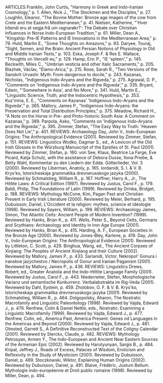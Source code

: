 ARTICLES
Franklin, John Curtis, "Harmony in Greek and Indo-Iranian Cosmology," p. 1.
Allen, Nick J., "The Stockmen and the Disciples," p. 27.
Loughlin, Eleanor, "The Bovine Mother: Bronze age images of the cow from Crete and the Eastern Mediterranean," p. 41.
Nielsen, Katherine, "'Hver tiðendi eru at segja frå um ragnarøkr?': The Debate over Christian Influences in Norse Indo-European Tradition," p. 61.
Miller, Dean A., "Kingship: Pre-IE Patterns and IE Innovations in the Mediterranean Area," p. 79.
Huld, Martin E., "Some Thoughts on Amazons," p. 93.
Daryee, Touraj, "Sight, Semen, and the Brain: Ancient Persian Notions of Physiology in Old and Middle Iranian Texts," p. 103.
Eska, Joseph F. & Rex E. Wallace, "Thoughts on Vercelli eu," p. 129.
Hamp, Eric P., "IE 'spleen'," p. 145.
Beckwith, Miles C., "Umbrian vesticia and other Italic Sacraments," p. 205.
Blazhek, Václav, "Elamo-Arica," p. 215.
Rose, Sarah R., "Two Versions of the Sanskrit Urvashi: Myth: From dangerous to docile," p. 243.
Kazanas, Nicholas, "Indigenous Indo-Aryans and the Rigveda," p. 275.
Agrawal, D. P., "Comments on 'Indigenous Indo-Aryans and the Rigveda'," p. 335.
Bryant, Edwin, "'Somewhere in Asia', and No More," p. 341.
Huld, Martin E., "Linguistic Science, Truth, and the Indocentric Hypothesis," p. 353.
Kuz'mina, E. E., "Comments on Kazanas' 'Indigenous Indo-Aryans and the Rigveda'," p. 365.
Mallory, James P., "Indigenous Indo-Aryans: the Preservation and Total Distribution Principles," p. 375.
Meadow, Richard H., "A Note on the Horse in Pre- and Proto-historic South Asia: A Comment on Kazanas," p. 389.
Parpola, Asko, "Comments on 'Indigenous Indo-Aryans and the Rigveda'," p. 395.
Zimmer, Stefan, "The Easy Way to Truth: 'Heaven Does Not Lie'," p. 401.
REVIEWS: Archaeology
Day, John V., Indo-European Origins: The Anthropological Evidence (2001). Reviewed by Zimmer, Stefan, p. 151.
REVIEWS: Linguistics
Wodko, Dagmar S., ed., A Lexicon of the Old Irish Glosses in the Würzburg Manuscript of the Epistles of St. Paul (2001). Reviewed by Zimmer, Stefan, p. 160.
von See, Klaus, Beatrice La Farge, Eve Picard, Katja Schulz, with the assistance of Debora Dusse, Ilona Priebe, & Betty Wahl, Kommentar zu den Liedern der Edda. Götterlieder, Vol. 3 (2000). Reviewed by Liberman, Anatoly, p. 165.
Iordanidi, S. I. & V. B. Krys'ko, Istoricheskaja grammatika drevnerusskogo jazyka (2000). Reviewed by Schmalstieg, William R., p. 167.
Hoffner, Harry A., Jr., The Hittite Laws: A Critical Edition (1997). Reviewed by Justus, Carol F., p. 179.
Baldi, Philip, The Foundations of Latin (1999). Reviewed by Drinka, Bridget, p. 188.
REVIEWS: Mythology
McCone, Kim, Pagan Past and Christian Present in Early Irish Literature (2000). Reviewed by Meier, Berhard, p. 195.
Dubuisson, Daniel, L'Occident et la religion: mythes, science et idéologie (1998). Reviewed by Sayers, William, p. 199.
REVIEWS: Archaeology
James, Simon, The Atlantic Celts: Ancient People of Modern Invention? (1999). Reviewed by Hanks, Brian K., p. 411.
Wells, Peter S., Beyond Celts, Germans and Scythians: Archaeology and Identity in Iron Age Europe (2001). Reviewed by Hanks, Brian K., p. 415.
Harding, A. F., European Societies in the Bronze Age (2000). Reviewed by Jones-Bley, Karlene, p. 419.
Day, John V., Indo-European Origins: The Anthropological Evidence (2001). Reviewed by Littleton, C. Scott, p. 429.
Binghua, Wang, ed., The Ancient Corpses of Xinjiang: The Peoples of Ancient Xinjiang and their Culture (2002). Reviewed by Mallory, James P., p. 433.
Sarianidi, Victor, Nekropol' Gonura i iranskoe jazychestvo / Necropolis of Gonur and Iranian Paganism (2001). Reviewed by Mallory, James P., p. 436.
REVIEWS: Linguistics
Drews, Robert, ed., Greater Anatolia and the Indo-Hittite Language Family (2001). Reviewed by Justus, Carol F., p. 443.
Niederreiter, Stefan, Morphologische Varianz und semantische Konkurrenz. Verbalabstrakta im Rig-Veda (2001). Reviewed by Dahl, Eystein, p. 459.
Zholobov, O. F. & V. B. Krys'ko, Istoricheskaja grammatika drevnerusskogo jazyka (2001). Reviewed by Schmalstieg, William R., p. 464.
Dolgopolsky, Aharon, The Nostratic Macrofamily and Linguistic Paleontology (1998). Reviewed by Vajda, Edward J., p. 476.
Renfrew, Colin & Daniel Nettle, eds., Nostratic: Examining a Linguistic Macrofamily (1999). Reviewed by Vajda, Edward J., p. 477.
Renfrew, Colin, ed., America Past, America Present: Genes nd Languages in the Americas and Beyond (2000). Reviewed by Vajda, Edward J., p. 481.
Olmsted, Garrett S., A Definitive Reconstructed Text of the Coligny Calendar (2001). Reviewed by Sterckx, Claude, p. 482.
REVIEWS: Mythology
Petrosyan, Armen Y., The Indo-European and Ancient Near Eastern Sources of the Armenian Epic (2002). Reviewed by Harutyunyan, Sargis B., p. 484.
Kripal, Jeffrey J., Roads of Excess, Palaces of Wisdom, Eroticism and Reflexivity in the Study of Mysticism (2001). Reviewed by Dubuisson, Daniel, p. 489.
Stoczkowski, Wiktor, Explaining Human Origins (2002). Reviewed by Dubuisson, Daniel, p. 491.
Blaive, Frédéric, Justum Bellum. Mythologie indo-européenne et Droit public romaine (1998). Reviewed by Miller, Dean, p. 494.